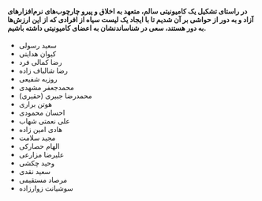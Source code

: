 #### در راستای تشکیل یک کامیونیتی سالم، متعهد به اخلاق و پیرو چارچوب‌های نرم‌افزارهای آزاد و به دور از حواشی بر آن شدیم تا با ایجاد یک لیست سیاه از افرادی که از این ارزش‌ها به دور هستند، سعی در شناساندنشان به اعضای کامیونیتی داشته باشیم.




* سعید رسولی
* کیوان هدایتی
* رضا کمالی فرد
* رضا شالباف زاده
* روزبه شفیعی
* محمدجعفر مشهدی
* محمدرضا جبیری (حقیری)
* هوتن براری
* احسان محمودی
* علی نعمتی شهاب
* هادی امین زاده
* مجید سلامت
* الهام حصارکی
* علیرضا مزارعی
* وحید چکشی
* سعید نقدی
* مرصاد مستقیمی
* سوشیانت زوارزاده
